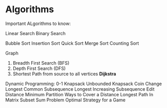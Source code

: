 # Algorithms


Important ALgorithms to know:

Linear Search
Binary Search


Bubble Sort
Insertion Sort
Quick Sort 
Merge Sort
Counting Sort


Graph
1. Breadth First Search (BFS)
2. Depth First Search (DFS)
3. Shortest Path from source to all vertices **Dijkstra**


Dynamic Programming:
0-1 Knapsack
Unbounded Knapsack
Coin Change
Longest Common Subsequence
Longest Increasing Subsequence
Edit Distance
Minimum Partition
Ways to Cover a Distance
Longest Path In Matrix
Subset Sum Problem
Optimal Strategy for a Game


